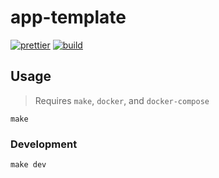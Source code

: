 # app-template

[![prettier](https://github.com/storjrd/app-template/actions/workflows/prettier.yml/badge.svg)](https://github.com/storjrd/app-template/actions/workflows/prettier.yml)
[![build](https://github.com/storjrd/app-template/actions/workflows/build.yml/badge.svg)](https://github.com/storjrd/app-template/actions/workflows/build.yml)

## Usage

> Requires `make`, `docker`, and `docker-compose`

```
make
```

### Development

```
make dev
```
